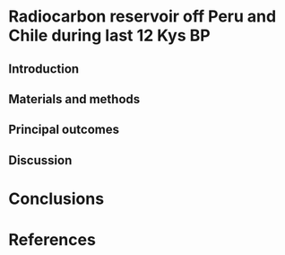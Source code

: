 # Radiocarbon reservoir off Peru and Chile during last 12 Kys BP

## Introduction 

## Materials and methods 

## Principal outcomes

## Discussion 

# Conclusions

# References

